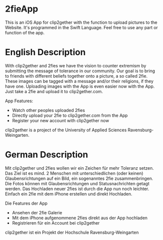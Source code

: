 # 2fieApp
This is an iOS App for clip2gether with the function to upload pictures to the Website.
It's programmed in the Swift Language.
Feel free to use any part or function of the app.

# English Description
With clip2gether and 2fies we have the vision to counter extremism by submitting the message of tolerance in our community. 
Our goal is to bring to friends with different beliefs together onto a picture, a so called 2fie.
These images can be tagged with a message and/or their religions, if they have one.
Uploading images with the App is even easier now with the App. 
Just take a 2fie and upload it to clip2gether.com.

App Features:
- Watch other peoples uploaded 2fies
- Directly upload your 2fie to clip2gether.com from the App
- Register your new account with clip2gether now

clip2gether is a project of the University of Applied Sciences Ravensburg-Weingarten.

# German Description
Mit clip2gether und 2fies wollen wir ein Zeichen für mehr Toleranz setzen. 
Das Ziel ist es mind. 2 Menschen mit unterschiedlichen (oder keinen) Glaubensrichtungen auf ein Bild, ein sogenanntes 2fie zusammenbringen.
Die Fotos können mit Glaubensrichtungen und Statusnachrichten getagt werden.
Das Hochladen neuer 2fies ist durch die App nun noch leichter. 
Einfach ein 2fie mit dem iPhone erstellen und direkt Hochladen.

Die Features der App
- Ansehen der 2fie Galerie 
- Mit dem iPhone aufgenommene 2fies direkt aus der App hochladen
- Registrieren für ein Account bei clip2gether

clip2gether ist ein Projekt der Hochschule Ravensburg-Weingarten
